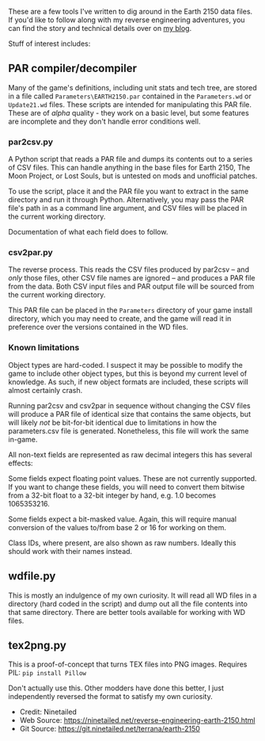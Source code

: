 These are a few tools I've written to dig around in the Earth 2150 data files. If you'd like to follow along with my reverse engineering adventures, you can find the story and technical details over on [my blog](https://ninetailed.net/reverse-engineering-earth-2150.html).

Stuff of interest includes:

## PAR compiler/decompiler
Many of the game's definitions, including unit stats and tech tree, are stored in a file called `Parameters\EARTH2150.par` contained in the `Parameters.wd` or `Update21.wd` files. These scripts are intended for manipulating this PAR file. These are of *alpha* quality - they work on a basic level, but some features are incomplete and they don't handle error conditions well.

### par2csv.py
A Python script that reads a PAR file and dumps its contents out to a series of CSV files. This can handle anything in the base files for Earth 2150, The Moon Project, or Lost Souls, but is untested on mods and unofficial patches.

To use the script, place it and the PAR file you want to extract in the same directory and run it through Python. Alternatively, you may pass the PAR file's path in as a command line argument, and CSV files will be placed in the current working directory.

Documentation of what each field does to follow.

### csv2par.py
The reverse process. This reads the CSV files produced by par2csv – and *only* those files, other CSV file names are ignored – and produces a PAR file from the data. Both CSV input files and PAR output file will be sourced from the current working directory.

This PAR file can be placed in the `Parameters` directory of your game install directory, which you may need to create, and the game will read it in preference over the versions contained in the WD files.

### Known limitations
Object types are hard-coded. I suspect it may be possible to modify the game to include other object types, but this is beyond my current level of knowledge. As such, if new object formats are included, these scripts will almost certainly crash.

Running par2csv and csv2par in sequence without changing the CSV files will produce a PAR file of identical size that contains the same objects, but will likely *not* be bit-for-bit identical due to limitations in how the parameters.csv file is generated. Nonetheless, this file will work the same in-game.

All non-text fields are represented as raw decimal integers this has several effects:

Some fields expect floating point values. These are not currently supported. If you want to change these fields, you will need to convert them bitwise from a 32-bit float to a 32-bit integer by hand, e.g. 1.0 becomes 1065353216.

Some fields expect a bit-masked value. Again, this will require manual conversion of the values to/from base 2 or 16 for working on them.

Class IDs, where present, are also shown as raw numbers. Ideally this should work with their names instead.

## wdfile.py
This is mostly an indulgence of my own curiosity. It will read all WD files in a directory (hard coded in the script) and dump out all the file contents into that same directory. There are better tools available for working with WD files.

## tex2png.py
This is a proof-of-concept that turns TEX files into PNG images. Requires PIL: `pip install Pillow`

Don't actually use this. Other modders have done this better, I just independently reversed the format to satisfy my own curiosity.

* Credit: Ninetailed
* Web Source: https://ninetailed.net/reverse-engineering-earth-2150.html
* Git Source: https://git.ninetailed.net/terrana/earth-2150

